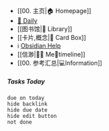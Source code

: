 - [[00. 主页|🏠 Homepage]]
- [📅 Daily](obsidian://advanced-uri?daily=true)
- [[图书馆|📖 Library]]
- [[卡片,概念|🎴 Card Box]]
- ℹ️ [Obsidian Help](https://help.obsidian.md/Start+here)
- [[信渺|👩🏻 Me🚀timeline]]
- [[00. 参考汇总|💻Information]]

##### Tasks Today
```tasks
due on today
hide backlink
hide due date
hide edit button
not done
```
